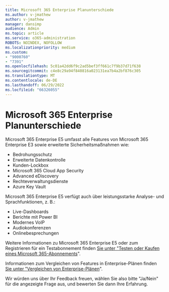 ```yaml
---
title: Microsoft 365 Enterprise Planunterschiede
ms.author: v-jmathew
author: v-jmathew
manager: dansimp
audience: Admin
ms.topic: article
ms.service: o365-administration
ROBOTS: NOINDEX, NOFOLLOW
ms.localizationpriority: medium
ms.custom:
- "9000760"
- "7391"
ms.openlocfilehash: 5c01a42dd6f9c2ad5bef3ff661c7f9b37d71f638
ms.sourcegitcommit: c4e8c29a94f840816a023131ea7b4a2bf876c305
ms.translationtype: MT
ms.contentlocale: de-DE
ms.lasthandoff: 06/29/2022
ms.locfileid: "66326055"
---
```

# <a name="microsoft-365-enterprise-plan-differences"></a>Microsoft 365 Enterprise Planunterschiede

Microsoft 365 Enterprise E5 umfasst alle Features von Microsoft 365 Enterprise E3 sowie erweiterte Sicherheitsmaßnahmen wie:

- Bedrohungsschutz
- Erweiterte Datenkontrolle
- Kunden-Lockbox
- Microsoft 365 Cloud App Security
- Advanced eDiscovery
- Rechteverwaltungsdienste
- Azure Key Vault

Microsoft 365 Enterprise E5 verfügt auch über leistungsstarke Analyse- und Sprachfunktionen, z. B.:

- Live-Dashboards
- Berichte mit Power BI
- Modernes VoIP
- Audiokonferenzen
- Onlinebesprechungen

Weitere Informationen zu Microsoft 365 Enterprise E5 oder zum Registrieren für ein Testabonnement finden [Sie unter "Testen oder Kaufen eines Microsoft 365-Abonnements](https://go.microsoft.com/fwlink/?linkid=2099673)".

Informationen zum Vergleichen von Features in Enterprise-Plänen finden [Sie unter "Vergleichen von Enterprise-Plänen](https://go.microsoft.com/fwlink/?linkid=2097200)".

Wir würden uns über Ihr Feedback freuen, wählen Sie also bitte "Ja/Nein" für die angezeigte Frage aus, und bewerten Sie dann Ihre Erfahrung.
